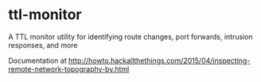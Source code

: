 # ttl-monitor
A TTL monitor utility for identifying route changes, port forwards, intrusion responses, and more

Documentation at http://howto.hackallthethings.com/2015/04/inspecting-remote-network-topography-by.html
